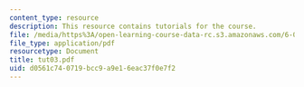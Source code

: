```yaml
---
content_type: resource
description: This resource contains tutorials for the course.
file: /media/https%3A/open-learning-course-data-rc.s3.amazonaws.com/6-041-probabilistic-systems-analysis-and-applied-probability-spring-2006/d0561c740719bcc9a9e16eac37f0e7f2_tut03.pdf
file_type: application/pdf
resourcetype: Document
title: tut03.pdf
uid: d0561c74-0719-bcc9-a9e1-6eac37f0e7f2
---
```

